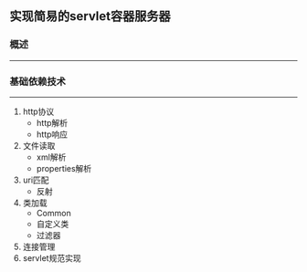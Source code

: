 ## 实现简易的servlet容器服务器

### 概述
-----------

### 基础依赖技术
---------------

1. http协议
    * http解析
    * http响应
2. 文件读取
    * xml解析
    * properties解析
3. uri匹配
    * 反射
4. 类加载
    * Common
    * 自定义类
    * 过滤器
5. 连接管理
6. servlet规范实现